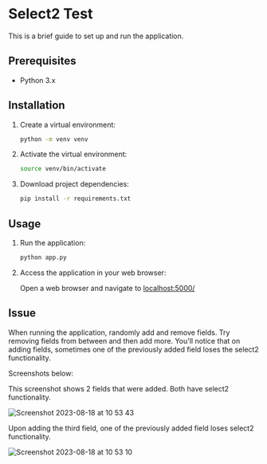# Select2 Test

This is a brief guide to set up and run the application.

## Prerequisites

- Python 3.x

## Installation

1. Create a virtual environment:

    ```bash
    python -m venv venv
    ```

2. Activate the virtual environment:

    ```bash
    source venv/bin/activate
    ```

3. Download project dependencies:

    ```bash
    pip install -r requirements.txt
    ```

## Usage

1. Run the application:

    ```bash
    python app.py
    ```

2. Access the application in your web browser:

    Open a web browser and navigate to [localhost:5000/](http://localhost:5000/)


## Issue

When running the application, randomly add and remove fields. Try removing fields from between and then add more. You'll notice that on adding fields, sometimes one of the previously added field loses the select2 functionality.

Screenshots below:

This screenshot shows 2 fields that were added. Both have select2 functionality.


![Screenshot 2023-08-18 at 10 53 43](https://github.com/darkchoc/Select2Testing/assets/19534611/d9798ec1-70b3-4325-9bd7-e8c1d5dbff71)

Upon adding the third field, one of the previously added field loses select2 functionality. 

![Screenshot 2023-08-18 at 10 53 10](https://github.com/darkchoc/Select2Testing/assets/19534611/fdbbf3da-9694-4293-9160-690e15672bf9)

